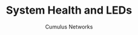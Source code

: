 ---
title: System Health and LEDs
author: Cumulus Networks
weight: 650
product: SONiC
version: 201911_MUR5
siteSlug: sonic
---
